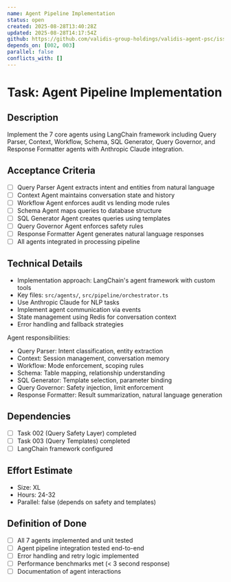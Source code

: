 ```yaml
---
name: Agent Pipeline Implementation
status: open
created: 2025-08-28T13:40:28Z
updated: 2025-08-28T14:17:54Z
github: https://github.com/validis-group-holdings/validis-agent-psc/issues/5
depends_on: [002, 003]
parallel: false
conflicts_with: []
---
```


# Task: Agent Pipeline Implementation

## Description
Implement the 7 core agents using LangChain framework including Query Parser, Context, Workflow, Schema, SQL Generator, Query Governor, and Response Formatter agents with Anthropic Claude integration.

## Acceptance Criteria
- [ ] Query Parser Agent extracts intent and entities from natural language
- [ ] Context Agent maintains conversation state and history
- [ ] Workflow Agent enforces audit vs lending mode rules
- [ ] Schema Agent maps queries to database structure
- [ ] SQL Generator Agent creates queries using templates
- [ ] Query Governor Agent enforces safety rules
- [ ] Response Formatter Agent generates natural language responses
- [ ] All agents integrated in processing pipeline

## Technical Details
- Implementation approach: LangChain's agent framework with custom tools
- Key files: `src/agents/`, `src/pipeline/orchestrator.ts`
- Use Anthropic Claude for NLP tasks
- Implement agent communication via events
- State management using Redis for conversation context
- Error handling and fallback strategies

Agent responsibilities:
- Query Parser: Intent classification, entity extraction
- Context: Session management, conversation memory
- Workflow: Mode enforcement, scoping rules
- Schema: Table mapping, relationship understanding
- SQL Generator: Template selection, parameter binding
- Query Governor: Safety injection, limit enforcement
- Response Formatter: Result summarization, natural language generation

## Dependencies
- [ ] Task 002 (Query Safety Layer) completed
- [ ] Task 003 (Query Templates) completed
- [ ] LangChain framework configured

## Effort Estimate
- Size: XL
- Hours: 24-32
- Parallel: false (depends on safety and templates)

## Definition of Done
- [ ] All 7 agents implemented and unit tested
- [ ] Agent pipeline integration tested end-to-end
- [ ] Error handling and retry logic implemented
- [ ] Performance benchmarks met (< 3 second response)
- [ ] Documentation of agent interactions